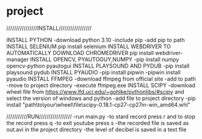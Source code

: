 # project
////////////////INSTALL/////////////////

INSTALL PYTHON
-download python 3.10
-include pip
-add pip to path
INSTALL SELENIUM
pip install selenium
INSTALL WEBDRIVER TO AUTOMATICALLY DOWNLOAD CHROMEDRIVER
pip install webdriver-manager
INSTALL OPENCV, PYAUTOGUY,NUMPY
-pip install numpy opencv-python pyautogui
INSTALL PLAYSOUND AND PYDUB
-pip install playsound pydub
INSTALL PYAUDIO
-pip install pipwin
-pipwin install pyaudio
INSTALL FFMPEG
-download ffmpeg from official site
-add to path
-move to project directory
-execute ffmpeg.exe
INSTALL SCIPY
-download wheel file from https://www.lfd.uci.edu/~gohlke/pythonlibs/#scipy and select the version of windows and python
-add file to project directory
-pip install "path\to\your\wheel\file\scipy-0.18.1-cp27-cp27m-win_amd64.whl"



///////////RUN/////////////////
-run main.py 
-to stard record press r and to stop the record press q
-to exit youtube press s
-the recorded file is saved as out.avi in the project directory
-the level of decibel is saved in a text file
